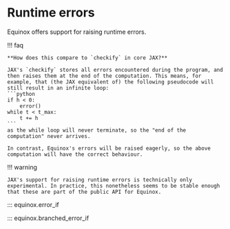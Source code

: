 # Runtime errors

Equinox offers support for raising runtime errors.

!!! faq

    **How does this compare to `checkify` in core JAX?**

    JAX's `checkify` stores all errors encountered during the program, and then raises them at the end of the computation. This means, for example, that (the JAX equivalent of) the following pseudocode will still result in an infinite loop:
    ```python
    if h < 0:
        error()
    while t < t_max:
        t += h
    ```
    as the while loop will never terminate, so the "end of the computation" never arrives.

    In contrast, Equinox's errors will be raised eagerly, so the above computation will have the correct behaviour.

!!! warning

    JAX's support for raising runtime errors is technically only experimental. In practice, this nonetheless seems to be stable enough that these are part of the public API for Equinox.

::: equinox.error_if

::: equinox.branched_error_if
